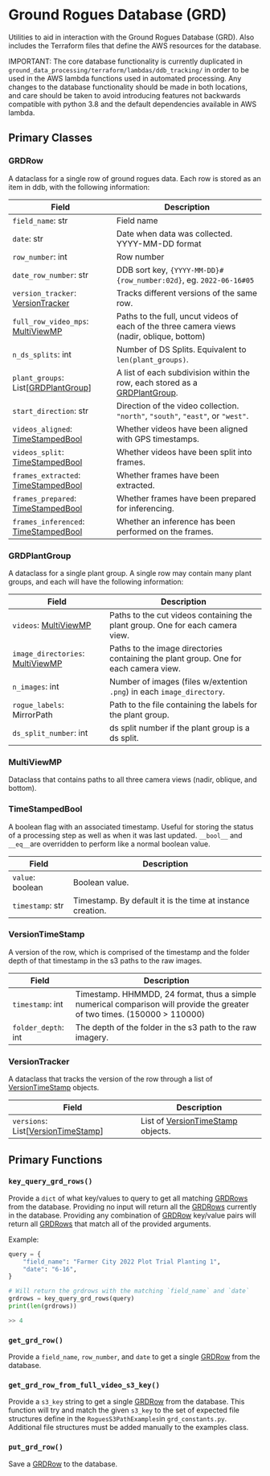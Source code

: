 # Ground Rogues Database (GRD) 
Utilities to aid in interaction with the Ground Rogues Database (GRD). Also includes the Terraform files that define the AWS resources for the database.

IMPORTANT: The core database functionality is currently duplicated in `ground_data_processing/terraform/lambdas/ddb_tracking/` in order to be used in the AWS lambda functions used in automated processing. Any changes to the database functionality should be made in both locations, and care should be taken to avoid introducing features not backwards compatible with python 3.8 and the default dependencies available in AWS lambda.

## Primary Classes 
### GRDRow
A dataclass for a single row of ground rogues data. Each row is stored as an item in ddb, with the following information:

| Field | Description |
| ----------- | ----------- |
| `field_name`: str | Field name |
| `date`: str | Date when data was collected. YYYY-MM-DD format |
| `row_number`: int | Row number |
| `date_row_number`: str | DDB sort key, `{YYYY-MM-DD}#{row_number:02d}`, eg. `2022-06-16#05`|
| `version_tracker`: [VersionTracker](#versiontracker) | Tracks different versions of the same row. |
| `full_row_video_mps`: [MultiViewMP](#multiviewmp) | Paths to the full, uncut videos of each of the three camera views (nadir, oblique, bottom) |
| `n_ds_splits`: int | Number of DS Splits. Equivalent to `len(plant_groups)`.|
| `plant_groups`: List[[GRDPlantGroup](#grdplantgroup)] | A list of each subdivision within the row, each stored as a [GRDPlantGroup](#grdplantgroup). |
| `start_direction`: str | Direction of the video collection. `"north"`, `"south"`, `"east"`, or `"west"`.|
| `videos_aligned`: [TimeStampedBool](#timestampedbool) | Whether videos have been aligned with GPS timestamps. |
| `videos_split`: [TimeStampedBool](#timestampedbool) | Whether videos have been split into frames. |
| `frames_extracted`: [TimeStampedBool](#timestampedbool) | Whether frames have been extracted. |
| `frames_prepared`: [TimeStampedBool](#timestampedbool) | Whether frames have been prepared for inferencing. |
| `frames_inferenced`: [TimeStampedBool](#timestampedbool) | Whether an inference has been performed on the frames. |

### GRDPlantGroup
A dataclass for a single plant group. A single row may contain many plant groups, and each will have the following information:

| Field | Description |
| ----------- | ----------- |
| `videos`: [MultiViewMP](#multiviewmp) | Paths to the cut videos containing the plant group. One for each camera view. |
| `image_directories`: [MultiViewMP](#multiviewmp) | Paths to the image directories containing the plant group. One for each camera view. |
| `n_images`: int | Number of images (files w/extention `.png`) in each `image_directory`. |
| `rogue_labels`: MirrorPath | Path to the file containing the labels for the plant group. |
| `ds_split_number`: int | ds split number if the plant group is a ds split. |

### MultiViewMP
Dataclass that contains paths to all three camera views (nadir, oblique, and bottom).

### TimeStampedBool
A boolean flag with an associated timestamp. Useful for storing the status of a processing step as well as when it was last updated.
`__bool__` and `__eq__`are overridden to perform like a normal boolean value.

| Field | Description |
| ----------- | ----------- |
| `value`: boolean | Boolean value. |
| `timestamp`: str | Timestamp. By default it is the time at instance creation. |

### VersionTimeStamp
A version of the row, which is comprised of the timestamp and the folder depth of that timestamp
in the s3 paths to the raw images. 

| Field | Description |
| ----------- | ----------- |
| `timestamp`: int | Timestamp. HHMMDD, 24 format, thus a simple numerical comparison will provide the greater of two times. (150000 > 110000) |
| `folder_depth`: int | The depth of the folder in the s3 path to the raw imagery. |

### VersionTracker
A dataclass that tracks the version of the row through a list of [VersionTimeStamp](#versiontimestamp) objects.

| Field | Description |
| ----------- | ----------- |
| `versions`: List[[VersionTimeStamp](#versiontimestamp)] | List of [VersionTimeStamp](#versiontimestamp) objects. |

## Primary Functions
### `key_query_grd_rows()`
Provide a `dict` of what key/values to query to get all matching [GRDRows](#grdrow) from the database. Providing no input will return all the [GRDRows](#grdrow) currently in the database. Providing any combination of [GRDRow](#grdrow) key/value pairs will return all [GRDRows](#grdrow) that match all of the provided arguments.

Example:

```python
query = {
    "field_name": "Farmer City 2022 Plot Trial Planting 1",
    "date": "6-16",
}

# Will return the grdrows with the matching `field_name` and `date`
grdrows = key_query_grd_rows(query)
print(len(grdrows))

>> 4

```

### `get_grd_row()`
Provide a `field_name`, `row_number`, and `date` to get a single [GRDRow](#grdrow) from the database.

### `get_grd_row_from_full_video_s3_key()`
Provide a `s3_key` string to get a single [GRDRow](#grdrow) from the database. This function will try and match the given `s3_key` to the set of expected file structures define in the `RoguesS3PathExamples`in `grd_constants.py`. Additional file structures must be added manually to the examples class.

### `put_grd_row()`
Save a [GRDRow](#grdrow) to the database.